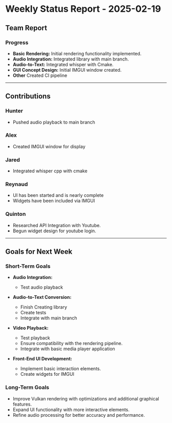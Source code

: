 # Weekly Status Report - 2025-02-19

## Team Report

### Progress
- **Basic Rendering:** Initial rendering functionality implemented.
- **Audio Integration:** Integrated library with main branch.
- **Audio-to-Text:** Integrated whisper with Cmake. 
- **GUI Concept Design:** Initial IMGUI window created. 
- **Other** Created CI pipeline

---

## Contributions

### Hunter
- Pushed audio playback to main branch

### Alex
- Created IMGUI window for display

### Jared
- Integrated whisper cpp with cmake

### Reynaud
- UI has been started and is nearly complete
- Widgets have been included via IMGUI

### Quinton
- Researched API Integration with Youtube.
- Begun widget design for youtube login.

---

## Goals for Next Week

### Short-Term Goals
- **Audio Integration:**
    - Test audio playback

- **Audio-to-Text Conversion:**
    - Finish Creating library
    - Create tests
    - Integrate with main branch

- **Video Playback:**
    - Test playback 
    - Ensure compatibility with the rendering pipeline.
    - Integrate with basic media player application

- **Front-End UI Development:**
    - Implement basic interaction elements.
    - Create widgets for IMGUI

### Long-Term Goals
- Improve Vulkan rendering with optimizations and additional graphical features.
- Expand UI functionality with more interactive elements.
- Refine audio processing for better accuracy and performance.  
